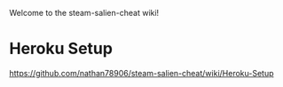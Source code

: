 Welcome to the steam-salien-cheat wiki!

# Heroku Setup 
https://github.com/nathan78906/steam-salien-cheat/wiki/Heroku-Setup